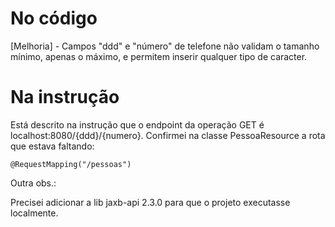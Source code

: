 # No código
[Melhoria] - Campos "ddd" e "número" de telefone não validam o tamanho mínimo, apenas o máximo, e permitem inserir qualquer tipo de caracter.

# Na instrução
Está descrito na instrução que o endpoint da operação GET é localhost:8080/{ddd}/{numero}. 
Confirmei na classe PessoaResource a rota que estava faltando:
```
@RequestMapping("/pessoas")
```

Outra obs.:

Precisei adicionar a lib jaxb-api 2.3.0 para que o projeto executasse localmente.
